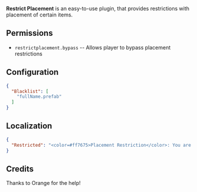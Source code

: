 **Restrict Placement** is an easy-to-use plugin, that provides restrictions with placement of certain items.

## Permissions

- `restrictplacement.bypass` -- Allows player to bypass placement restrictions

## Configuration

```json
{
  "Blacklist": [
    "fullName.prefab"
  ]
}
```

## Localization

```json
{
  "Restricted": "<color=#ff7675>Placement Restriction</color>: You are not allowed to place this item."
}
```

## Credits

Thanks to Orange for the help!